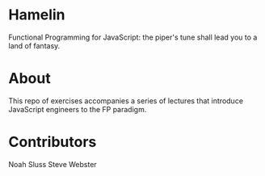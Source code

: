 # Hamelin
Functional Programming for JavaScript: the piper's tune shall lead you to a land of fantasy.

# About
This repo of exercises accompanies a series of lectures that introduce JavaScript engineers to the FP paradigm.

# Contributors
Noah Sluss
Steve Webster